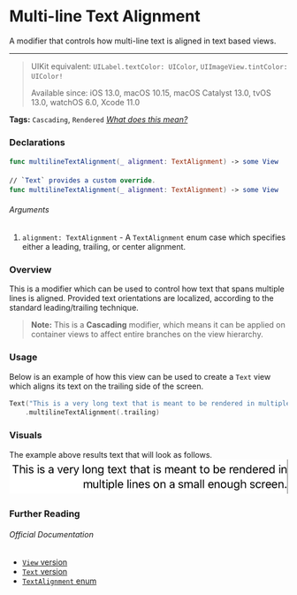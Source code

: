 # Multi-line Text Alignment
A modifier that controls how multi-line text is aligned in text based views.

---

> UIKit equivalent: `UILabel.textColor: UIColor`, `UIImageView.tintColor: UIColor!`
>
> Available since: iOS 13.0, macOS 10.15, macOS Catalyst 13.0, tvOS 13.0, watchOS 6.0, Xcode 11.0

**Tags:** `Cascading`, `Rendered` _[What does this mean?](/modifiers/README.md#tags)_

### Declarations
```swift
func multilineTextAlignment(_ alignment: TextAlignment) -> some View

// `Text` provides a custom override.
func multilineTextAlignment(_ alignment: TextAlignment) -> some View
```

###### Arguments
1. `alignment: TextAlignment` - A `TextAlignment` enum case which specifies either a leading, trailing, or center alignment.

### Overview
This is a modifier which can be used to control how text that spans multiple lines is aligned. Provided text orientations are localized, according to the standard leading/trailing technique.

> **Note:** This is a **Cascading** modifier, which means it can be applied on container views to affect entire branches on the view hierarchy.

### Usage
Below is an example of how this view can be used to create a `Text` view which aligns its text on the trailing side of the screen.

```swift
Text("This is a very long text that is meant to be rendered in multiple lines on a small enough screen.")
    .multilineTextAlignment(.trailing)
```

### Visuals
The example above results text that will look as follows.
![Trailing Multi-line Text Alignment](../../images/modifiers/padding/multilineTextAlignment-example.png)

### Further Reading

###### Official Documentation
- [`View` version](https://developer.apple.com/documentation/swiftui/view/3365933-multilinetextalignment)
- [`Text` version](https://developer.apple.com/documentation/swiftui/text/3365517-multilinetextalignment)
- [`TextAlignment` enum](https://developer.apple.com/documentation/swiftui/textalignment)